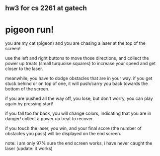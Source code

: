 ## hw3 for cs 2261 at gatech 
# pigeon run!

you are my cat (pigeon) and you are chasing a laser at the top of the screen!

use the left and right buttons to move those directions, and collect the power up treats (small turquoise squares) to increase your speed and get closer to the laser.

meanwhile, you have to dodge obstacles that are in your way. if you get stuck behind or on top of one, it will push/carry you back towards the bottom of the screen. 

if you are pushed all the way off, you lose, but don't worry, you can play again by pressing start!

if you fall too far back, you will change colors, indicating that you are in danger! collect a power up treat to recover. 

if you touch the laser, you win, and your final score (the number of obstacles you pass) will be displayed on the end screen.

note:
i am only 97% sure the end screen works, i have never caught the laser (update: it works)
